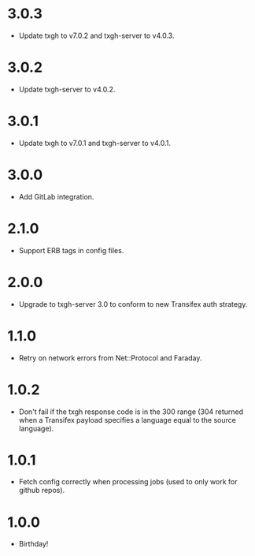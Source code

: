 # 3.0.3
* Update txgh to v7.0.2 and txgh-server to v4.0.3.

# 3.0.2
* Update txgh-server to v4.0.2.

# 3.0.1
* Update txgh to v7.0.1 and txgh-server to v4.0.1.

# 3.0.0
* Add GitLab integration.

# 2.1.0
* Support ERB tags in config files.

# 2.0.0
* Upgrade to txgh-server 3.0 to conform to new Transifex auth strategy.

# 1.1.0
* Retry on network errors from Net::Protocol and Faraday.

# 1.0.2
* Don't fail if the txgh response code is in the 300 range (304 returned when a Transifex payload specifies a language equal to the source language).

# 1.0.1
* Fetch config correctly when processing jobs (used to only work for github repos).

# 1.0.0
* Birthday!
